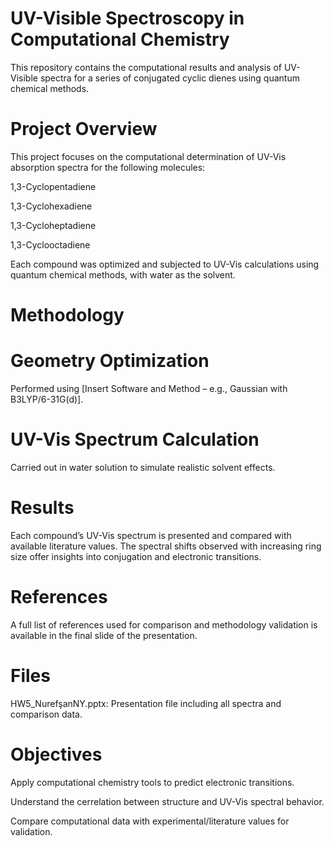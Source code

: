 # UV-Visible Spectroscopy in Computational Chemistry

This repository contains the computational results and analysis of UV-Visible spectra for a series of conjugated cyclic dienes using quantum chemical methods.



# Project Overview
This project focuses on the computational determination of UV-Vis absorption spectra for the following molecules:

1,3-Cyclopentadiene

1,3-Cyclohexadiene

1,3-Cycloheptadiene

1,3-Cyclooctadiene

Each compound was optimized and subjected to UV-Vis calculations using quantum chemical methods, with water as the solvent.

# Methodology
# Geometry Optimization
Performed using [Insert Software and Method – e.g., Gaussian with B3LYP/6-31G(d)].

# UV-Vis Spectrum Calculation
Carried out in water solution to simulate realistic solvent effects.

# Results

Each compound’s UV-Vis spectrum is presented and compared with available literature values. The spectral shifts observed with increasing ring size offer insights into conjugation and electronic transitions.

# References

A full list of references used for comparison and methodology validation is available in the final slide of the presentation.

# Files
HW5_NurefşanNY.pptx: Presentation file including all spectra and comparison data.

# Objectives
Apply computational chemistry tools to predict electronic transitions.

Understand the cerrelation between structure and UV-Vis spectral behavior.

Compare computational data with experimental/literature values for validation.

